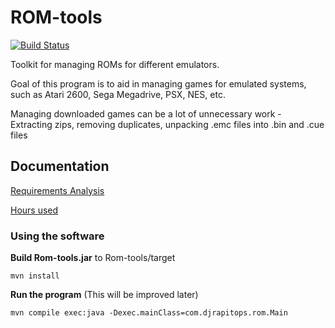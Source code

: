 # ROM-tools

[![Build Status](https://travis-ci.org/Rsl1122/ROM-tools.svg?branch=master)](https://travis-ci.org/Rsl1122/ROM-tools)

Toolkit for managing ROMs for different emulators.  

Goal of this program is to aid in managing games for emulated systems, such as Atari 2600, Sega Megadrive, PSX, NES, etc.  

Managing downloaded games can be a lot of unnecessary work - Extracting zips, removing duplicates, unpacking .emc files into .bin and .cue files

## Documentation

[Requirements Analysis](documentation/req.md)

[Hours used](documentation/hours.md)

### Using the software

**Build Rom-tools.jar** to Rom-tools/target
```
mvn install
```

**Run the program** (This will be improved later)
```
mvn compile exec:java -Dexec.mainClass=com.djrapitops.rom.Main
```
